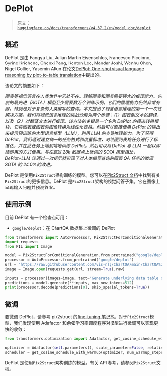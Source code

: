 # DePlot

> 原文：[`huggingface.co/docs/transformers/v4.37.2/en/model_doc/deplot`](https://huggingface.co/docs/transformers/v4.37.2/en/model_doc/deplot)

## 概述

DePlot 是由 Fangyu Liu, Julian Martin Eisenschlos, Francesco Piccinno, Syrine Krichene, Chenxi Pang, Kenton Lee, Mandar Joshi, Wenhu Chen, Nigel Collier, Yasemin Altun 在论文[DePlot: One-shot visual language reasoning by plot-to-table translation](https://arxiv.org/abs/2212.10505)中提出的。

该论文的摘要如下：

*图表等视觉语言在人类世界中无处不在。理解图表和图表需要强大的推理能力。先前的最先进（SOTA）模型至少需要数万个训练示例，它们的推理能力仍然非常有限，特别是对于复杂的人类编写的查询。本文提出了视觉语言推理的第一个一次性解决方案。我们将视觉语言推理的挑战分解为两个步骤：（1）图表到文本的翻译，以及（2）对翻译文本进行推理。该方法的关键是一个名为 DePlot 的模态转换模块，它将图表或图表的图像转换为线性化表格。然后可以直接使用 DePlot 的输出来提示预训练的大型语言模型（LLM），利用 LLM 的少量推理能力。为了获得 DePlot，我们通过建立统一的任务格式和度量标准，对绘图到表格任务进行了标准化，并在此任务上端到端地训练 DePlot。然后可以将 DePlot 与 LLM 一起以即插即用的方式使用。与在超过 28k 数据点上微调的 SOTA 模型相比，DePlot+LLM 仅通过一次提示就实现了对人类编写查询的图表 QA 任务的微调 SOTA 的 24.0%的改进。*

DePlot 是使用`Pix2Struct`架构训练的模型。您可以在[Pix2Struct 文档](https://huggingface.co/docs/transformers/main/en/model_doc/pix2struct)中找到有关`Pix2Struct`的更多信息。DePlot 是`Pix2Struct`架构的视觉问答子集。它在图像上呈现输入问题并预测答案。

## 使用示例

目前 DePlot 有一个检查点可用：

+   `google/deplot`：在 ChartQA 数据集上微调的 DePlot

```py
from transformers import AutoProcessor, Pix2StructForConditionalGeneration
import requests
from PIL import Image

model = Pix2StructForConditionalGeneration.from_pretrained("google/deplot")
processor = AutoProcessor.from_pretrained("google/deplot")
url = "https://raw.githubusercontent.com/vis-nlp/ChartQA/main/ChartQA%20Dataset/val/png/5090.png"
image = Image.open(requests.get(url, stream=True).raw)

inputs = processor(images=image, text="Generate underlying data table of the figure below:", return_tensors="pt")
predictions = model.generate(**inputs, max_new_tokens=512)
print(processor.decode(predictions[0], skip_special_tokens=True))
```

## 微调

要微调 DePlot，请参考 pix2struct 的[fine-tuning 笔记本](https://github.com/huggingface/notebooks/blob/main/examples/image_captioning_pix2struct.ipynb)。对于`Pix2Struct`模型，我们发现使用 Adafactor 和余弦学习率调度程序对模型进行微调可以实现更快的收敛：

```py
from transformers.optimization import Adafactor, get_cosine_schedule_with_warmup

optimizer = Adafactor(self.parameters(), scale_parameter=False, relative_step=False, lr=0.01, weight_decay=1e-05)
scheduler = get_cosine_schedule_with_warmup(optimizer, num_warmup_steps=1000, num_training_steps=40000)
```

DePlot 是使用`Pix2Struct`架构训练的模型。有关 API 参考，请参阅`Pix2Struct`文档。
